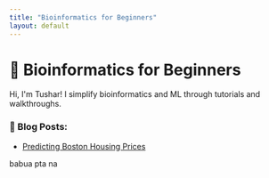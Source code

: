 ```yaml
---
title: "Bioinformatics for Beginners"
layout: default
---
```


# 🧬 Bioinformatics for Beginners

Hi, I'm Tushar! I simplify bioinformatics and ML through tutorials and walkthroughs.


### 📘 Blog Posts:
- [Predicting Boston Housing Prices](/Bioinformatics-for-beginners/2024/07/01/boston-house-regression_preprocessing.html)



babua
pta na


